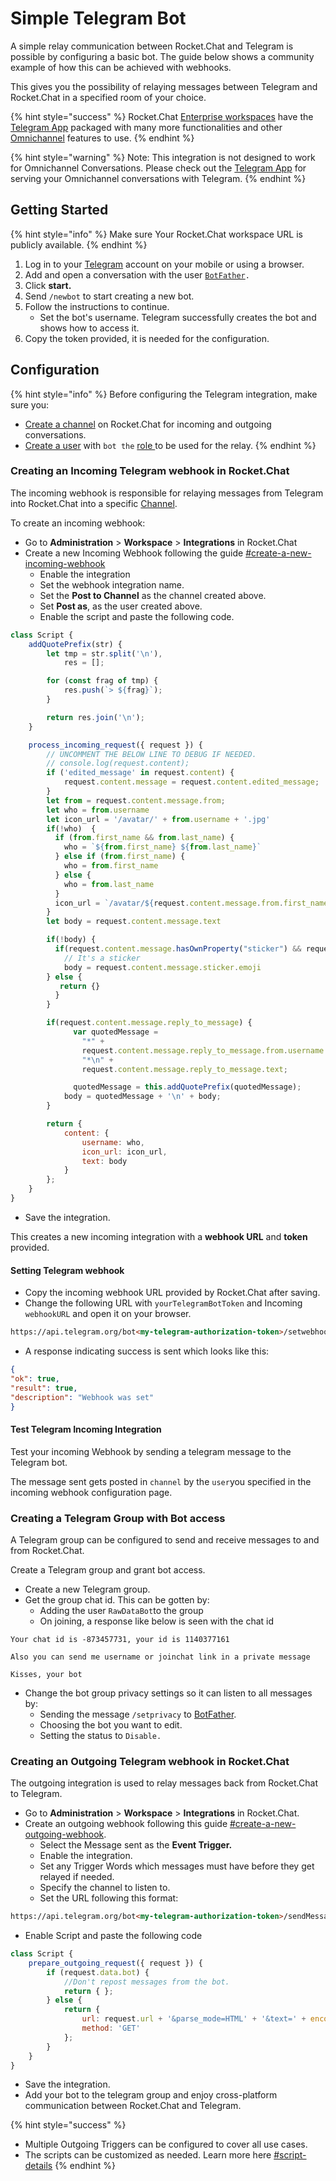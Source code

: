 # Simple Telegram Bot

A simple relay communication between Rocket.Chat and Telegram is possible by configuring a basic bot. The guide below shows a community example of how this can be achieved with webhooks.

This gives you the possibility of relaying messages between Telegram and Rocket.Chat in a specified room of your choice.

{% hint style="success" %}
Rocket.Chat [Enterprise workspaces](../settings/enterprise.md) have the [Telegram App](../../../extend-rocket.chat-capabilities/rocket.chat-marketplace/rocket.chat-public-apps-guides/omnichannel-apps/telegram-app/) packaged with many more functionalities and other [Omnichannel](../../omnichannel/) features to use.
{% endhint %}

{% hint style="warning" %}
Note: This integration is not designed to work for Omnichannel Conversations. Please check out the [Telegram App](../../../extend-rocket.chat-capabilities/rocket.chat-marketplace/rocket.chat-public-apps-guides/omnichannel-apps/telegram-app/) for serving your Omnichannel conversations with Telegram.
{% endhint %}

## Getting Started

{% hint style="info" %}
Make sure Your Rocket.Chat workspace URL is publicly available.
{% endhint %}

1. Log in to your [Telegram](https://web.telegram.org/) account on your mobile or using a browser.
2. Add and open a conversation with the user [`BotFather`](https://t.me/botfather)`.`
3. Click **start.**
4. Send `/newbot` to start creating a new bot.
5. Follow the instructions to continue.
   * Set the bot's username. Telegram successfully creates the bot and shows how to access it.
6. Copy the token provided, it is needed for the configuration.

## Configuration

{% hint style="info" %}
Before configuring the Telegram integration, make sure you:

* [Create a channel](../../user-guides/rooms/channels/create-a-new-channel.md) on Rocket.Chat for incoming and outgoing conversations.
* [Create a user](../users/#add-new-users) with `bot the` [role ](https://github.com/RocketChat/docs/blob/master/setup-and-administer-rocket.chat/roles-in-rocket.chat)to be used for the relay.
{% endhint %}

### Creating an Incoming Telegram webhook in Rocket.Chat

The incoming webhook is responsible for relaying messages from Telegram into Rocket.Chat into a specific [Channel](../../user-guides/rooms/channels/).

To create an incoming webhook:

* Go to **Administration** > **Workspace** > **Integrations** in Rocket.Chat
* Create a new Incoming Webhook following the guide [#create-a-new-incoming-webhook](./#create-a-new-incoming-webhook "mention")
  * Enable the integration
  * Set the webhook integration name.
  * Set the **Post to Channel** as the channel created above.
  * Set **Post as**, as the user created above.
  * Enable the script and paste the following code.

```javascript
class Script {
    addQuotePrefix(str) {
        let tmp = str.split('\n'),
            res = [];

        for (const frag of tmp) {
            res.push(`> ${frag}`);
        }

        return res.join('\n');
    }

    process_incoming_request({ request }) {
        // UNCOMMENT THE BELOW LINE TO DEBUG IF NEEDED.
        // console.log(request.content);
        if ('edited_message' in request.content) {
            request.content.message = request.content.edited_message;
        }
        let from = request.content.message.from;
        let who = from.username
        let icon_url = '/avatar/' + from.username + '.jpg'
        if(!who)  {
          if (from.first_name && from.last_name) {
            who = `${from.first_name} ${from.last_name}`
          } else if (from.first_name) {
            who = from.first_name
          } else {
            who = from.last_name
          }
          icon_url = `/avatar/${request.content.message.from.first_name}.jpg`
        }
        let body = request.content.message.text

        if(!body) {
          if(request.content.message.hasOwnProperty("sticker") && request.content.message.sticker.emoji) {
            // It's a sticker
            body = request.content.message.sticker.emoji
        } else {
           return {}
          }
        }

        if(request.content.message.reply_to_message) {
              var quotedMessage = 
                "*" +
                request.content.message.reply_to_message.from.username +
                "*\n" +
                request.content.message.reply_to_message.text;

              quotedMessage = this.addQuotePrefix(quotedMessage);
            body = quotedMessage + '\n' + body;
        }

        return {
            content: {
                username: who,
                icon_url: icon_url,
                text: body
            }
        };
    }
}
```

* Save the integration.

This creates a new incoming integration with a **webhook URL** and **token** provided.

#### Setting Telegram webhook

* Copy the incoming webhook URL provided by Rocket.Chat after saving.
* Change the following URL with `yourTelegramBotToken` and Incoming `webhookURL` and open it on your browser.

```html
https://api.telegram.org/bot<my-telegram-authorization-token>/setwebhook?url=<Incoming_Webhook_Link_from_Rocket.Chat>
```

* A response indicating success is sent which looks like this:

```json
{
"ok": true,
"result": true,
"description": "Webhook was set"
}
```

#### Test Telegram Incoming Integration

Test your incoming Webhook by sending a telegram message to the Telegram bot.

The message sent gets posted in `channel` by the `user`you specified in the incoming webhook configuration page.

### Creating a Telegram Group with Bot access

A Telegram group can be configured to send and receive messages to and from Rocket.Chat.

Create a Telegram group and grant bot access.

* Create a new Telegram group.
* Get the group chat id. This can be gotten by:
  * Adding the user `RawDataBot`to the group
  * On joining, a response like below is seen with the chat id

```
Your chat id is -873457731, your id is 1140377161

Also you can send me username or joinchat link in a private message

Kisses, your bot
```

* Change the bot group privacy settings so it can listen to all messages by:
  * Sending the message `/setprivacy` to [BotFather](https://t.me/botfather).
  * Choosing the bot you want to edit.
  * Setting the status to `Disable.`

### Creating an Outgoing Telegram webhook in Rocket.Chat

The outgoing integration is used to relay messages back from Rocket.Chat to Telegram.

* Go to **Administration** > **Workspace** > **Integrations** in Rocket.Chat.
* Create an outgoing webhook following this guide [#create-a-new-outgoing-webhook](./#create-a-new-outgoing-webhook "mention").
  * Select the Message sent as the **Event Trigger.**
  * Enable the integration.
  * Set any Trigger Words which messages must have before they get relayed if needed.
  * Specify the channel to listen to.
  * Set the URL following this format:

```html
https://api.telegram.org/bot<my-telegram-authorization-token>/sendMessage?chat_id=<chat-id>
```

* Enable Script and paste the following code

```javascript
class Script {
    prepare_outgoing_request({ request }) {
        if (request.data.bot) {
            //Don't repost messages from the bot.
            return { };
        } else {
            return {
                url: request.url + '&parse_mode=HTML' + '&text=' + encodeURIComponent('<b>' + request.data.user_name+ '</b>: ' + request.data.text),
                method: 'GET'
            };
        }
    }
}
```

* Save the integration.
* Add your bot to the telegram group and enjoy cross-platform communication between Rocket.Chat and Telegram.

{% hint style="success" %}
* Multiple Outgoing Triggers can be configured to cover all use cases.
* The scripts can be customized as needed. Learn more here [#script-details](./#script-details "mention")
{% endhint %}
